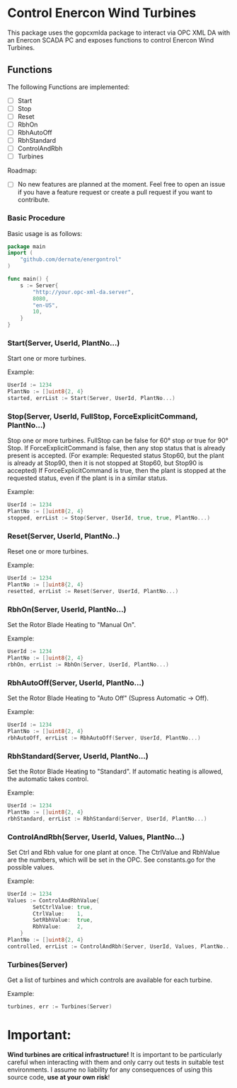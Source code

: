 # Control Enercon Wind Turbines

This package uses the gopcxmlda package to interact via OPC XML DA with an Enercon SCADA PC and exposes functions to control Enercon Wind Turbines.

## Functions
The following Functions are implemented:
- [ ] Start
- [ ] Stop
- [ ] Reset
- [ ] RbhOn
- [ ] RbhAutoOff
- [ ] RbhStandard
- [ ] ControlAndRbh
- [ ] Turbines

Roadmap:
- [ ] No new features are planned at the moment. Feel free to open an issue if you have a feature request or create a pull request if you want to contribute.

### Basic Procedure
Basic usage is as follows:

```go
package main
import (
    "github.com/dernate/energontrol"
)

func main() {
	s := Server{
		"http://your.opc-xml-da.server", 
		8080, 
		"en-US", 
		10,
	}
}
```

### Start(Server, UserId, PlantNo...)
Start one or more turbines.

Example:
```go
UserId := 1234
PlantNo := []uint8{2, 4}
started, errList := Start(Server, UserId, PlantNo...)
```

### Stop(Server, UserId, FullStop, ForceExplicitCommand, PlantNo...)
Stop one or more turbines. FullStop can be false for 60° stop or true for 90° Stop.
If ForceExplicitCommand is false, then any stop status that is already present is accepted. 
(For example: Requested status Stop60, but the plant is already at Stop90, then it is not stopped at Stop60, but Stop90 is accepted)
If ForceExplicitCommand is true, then the plant is stopped at the requested status, even if the plant is in a similar status.

Example:
```go
UserId := 1234
PlantNo := []uint8{2, 4}
stopped, errList := Stop(Server, UserId, true, true, PlantNo...)
```

### Reset(Server, UserId, PlantNo..)
Reset one or more turbines.

Example:
```go
UserId := 1234
PlantNo := []uint8{2, 4}
resetted, errList := Reset(Server, UserId, PlantNo...)
```

### RbhOn(Server, UserId, PlantNo...)
Set the Rotor Blade Heating to "Manual On".

Example:
```go
UserId := 1234
PlantNo := []uint8{2, 4}
rbhOn, errList := RbhOn(Server, UserId, PlantNo...)
```

### RbhAutoOff(Server, UserId, PlantNo...)
Set the Rotor Blade Heating to "Auto Off" (Supress Automatic -> Off).

Example:
```go
UserId := 1234
PlantNo := []uint8{2, 4}
rbhAutoOff, errList := RbhAutoOff(Server, UserId, PlantNo...)
```

### RbhStandard(Server, UserId, PlantNo...)
Set the Rotor Blade Heating to "Standard". If automatic heating is allowed, the automatic takes control.

Example:
```go
UserId := 1234
PlantNo := []uint8{2, 4}
rbhStandard, errList := RbhStandard(Server, UserId, PlantNo...)
```

### ControlAndRbh(Server, UserId, Values, PlantNo...)
Set Ctrl and Rbh value for one plant at once. The CtrlValue and RbhValue are the numbers, which will be set in the OPC.
See constants.go for the possible values.

Example:
```go
UserId := 1234
Values := ControlAndRbhValue{
		SetCtrlValue: true,
		CtrlValue:    1,
		SetRbhValue:  true,
		RbhValue:     2,
	}
PlantNo := []uint8{2, 4}
controlled, errList := ControlAndRbh(Server, UserId, Values, PlantNo...)
```

### Turbines(Server)
Get a list of turbines and which controls are available for each turbine.

Example:
```go
turbines, err := Turbines(Server)
```

# Important:
**Wind turbines are critical infrastructure!** It is important to be particularly careful when interacting with them and only carry out tests in suitable test environments. I assume no liability for any consequences of using this source code, **use at your own risk**!
